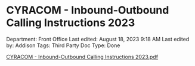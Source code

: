 # CYRACOM - Inbound-Outbound Calling Instructions 2023

Department: Front Office
Last edited: August 18, 2023 9:18 AM
Last edited by: Addison
Tags: Third Party Doc
Type: Done

[CYRACOM - Inbound-Outbound Calling Instructions 2023.pdf](CYRACOM%20-%20Inbound-Outbound%20Calling%20Instructions%2020%201919744aeafc4943821945ddfde4b5aa/CYRACOM_-_Inbound-Outbound_Calling_Instructions_2023.pdf)